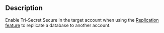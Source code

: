 ## Description

Enable Tri-Secret Secure in the target account when using the [Replication feature](https://docs.snowflake.com/en/user-guide/database-replication-config.html) to replicate a database to another account.
